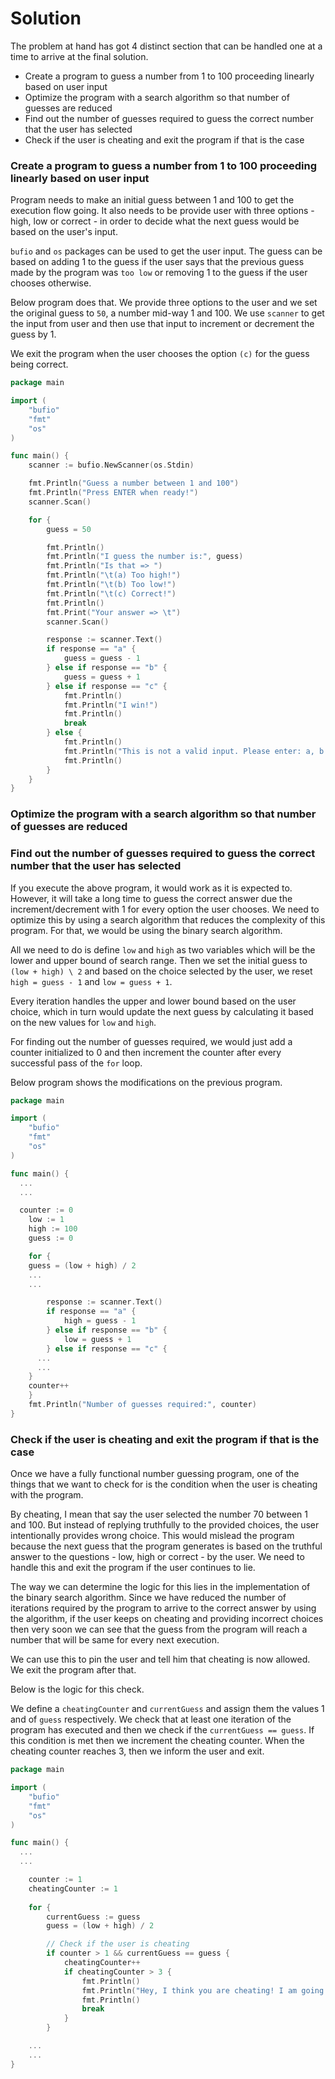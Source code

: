 # Solution

The problem at hand has got 4 distinct section that can be handled one at a time to arrive at the final solution.

- Create a program to guess a number from 1 to 100 proceeding linearly based on user input
- Optimize the program with a search algorithm so that number of guesses are reduced
- Find out the number of guesses required to guess the correct number that the user has selected
- Check if the user is cheating and exit the program if that is the case

### Create a program to guess a number from 1 to 100 proceeding linearly based on user input

Program needs to make an initial guess between 1 and 100 to get the execution flow going. It also needs to be provide user with three options - high, low or correct - in order to decide what the next guess would be based on the user's input.

`bufio` and `os` packages can be used to get the user input. The guess can be based on adding 1 to the guess if the user says that the previous guess made by the program was `too low` or removing 1 to the guess if the user chooses otherwise.

Below program does that. We provide three options to the user and we set the original guess to `50`, a number mid-way 1 and 100. We use `scanner` to get the input from user and then use that input to increment or decrement the guess by 1.

We exit the program when the user chooses the option `(c)` for the guess being correct.

```go
package main

import (
	"bufio"
	"fmt"
	"os"
)

func main() {
	scanner := bufio.NewScanner(os.Stdin)

	fmt.Println("Guess a number between 1 and 100")
	fmt.Println("Press ENTER when ready!")
	scanner.Scan()

	for {
		guess = 50

		fmt.Println()
		fmt.Println("I guess the number is:", guess)
		fmt.Println("Is that => ")
		fmt.Println("\t(a) Too high!")
		fmt.Println("\t(b) Too low!")
		fmt.Println("\t(c) Correct!")
		fmt.Println()
		fmt.Print("Your answer => \t")
		scanner.Scan()

		response := scanner.Text()
		if response == "a" {
			guess = guess - 1
		} else if response == "b" {
			guess = guess + 1
		} else if response == "c" {
			fmt.Println()
			fmt.Println("I win!")
			fmt.Println()
			break
		} else {
			fmt.Println()
			fmt.Println("This is not a valid input. Please enter: a, b or c!")
			fmt.Println()
		}
	}
}
```

### Optimize the program with a search algorithm so that number of guesses are reduced
### Find out the number of guesses required to guess the correct number that the user has selected

If you execute the above program, it would work as it is expected to. However, it will take a long time to guess the correct answer due the increment/decrement with 1 for every option the user chooses. We need to optimize this by using a search algorithm that reduces the complexity of this program. For that, we would be using the binary search algorithm.

All we need to do is define `low` and `high` as two variables which will be the lower and upper bound of search range. Then we set the initial guess to `(low + high) \ 2` and based on the choice selected by the user, we reset `high = guess - 1` and `low = guess + 1`. 

Every iteration handles the upper and lower bound based on the user choice, which in turn would update the next guess by calculating it based on the new values for `low` and `high`.

For finding out the number of guesses required, we would just add a counter initialized to 0 and then increment the counter after every successful pass of the `for` loop.

Below program shows the modifications on the previous program.

```go
package main

import (
	"bufio"
	"fmt"
	"os"
)

func main() {
  ...
  ...

  counter := 0
	low := 1
	high := 100
	guess := 0

	for {
    guess = (low + high) / 2
    ...
    ...

		response := scanner.Text()
		if response == "a" {
			high = guess - 1
		} else if response == "b" {
			low = guess + 1
		} else if response == "c" {
      ...
      ...
    }
    counter++
	}
	fmt.Println("Number of guesses required:", counter)
}
```

### Check if the user is cheating and exit the program if that is the case

Once we have a fully functional number guessing program, one of the things that we want to check for is the condition when the user is cheating with the program.

By cheating, I mean that say the user selected the number 70 between 1 and 100. But instead of replying truthfully to the provided choices, the user intentionally provides wrong choice. This would mislead the program because the next guess that the program generates is based on the truthful answer to the questions - low, high or correct - by the user. We need to handle this and exit the program if the user continues to lie.

The way we can determine the logic for this lies in the implementation of the binary search algorithm. Since we have reduced the number of iterations required by the program to arrive to the correct answer by using the algorithm, if the user keeps on cheating and providing incorrect choices then very soon we can see that the guess from the program will reach a number that will be same for every next execution.

We can use this to pin the user and tell him that cheating is now allowed. We exit the program after that.

Below is the logic for this check.

We define a `cheatingCounter` and `currentGuess` and assign them the values 1 and of `guess` respectively. We check that at least one iteration of the program has executed and then we check if the `currentGuess == guess`. If this condition is met then we increment the cheating counter. When the cheating counter reaches 3, then we inform the user and exit.

```go
package main

import (
	"bufio"
	"fmt"
	"os"
)

func main() {
  ...
  ...

	counter := 1
	cheatingCounter := 1
	
	for {
		currentGuess := guess
		guess = (low + high) / 2

		// Check if the user is cheating
		if counter > 1 && currentGuess == guess {
			cheatingCounter++
			if cheatingCounter > 3 {
				fmt.Println()
				fmt.Println("Hey, I think you are cheating! I am going to stop the game now.")
				fmt.Println()
				break
			}
		}

    ...
    ...
}
```